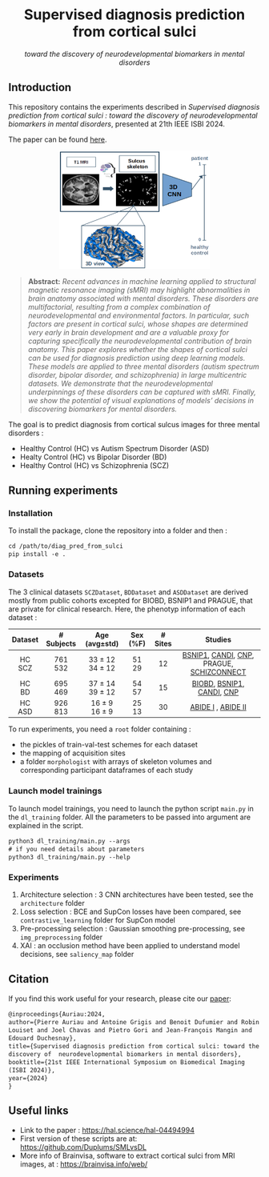 <div align="center">

# Supervised diagnosis prediction from cortical sulci
*toward the discovery of neurodevelopmental biomarkers in mental disorders*

</div>

## Introduction

This repository contains the experiments described in _Supervised diagnosis prediction from cortical sulci : toward the discovery of neurodevelopmental biomarkers in mental disorders_, presented at 21th IEEE ISBI 2024.

The paper can be found [here](/https://hal.science/hal-04494994/document).

<div align="center">
<img src="abstract.png" width="300">    
</div>

> **Abstract:** *Recent advances in machine learning applied to structural magnetic resonance imaging (sMRI) may highlight abnormalities in brain anatomy associated with mental disorders. These disorders are multifactorial, resulting from a complex combination of neurodevelopmental and environmental factors. In particular, such factors are present in cortical sulci, whose shapes are determined very early in brain development and are a valuable proxy for capturing specifically the neurodevelopmental contribution of brain anatomy. This paper explores whether the shapes of cortical sulci can be used for diagnosis prediction using deep learning models. These models are applied to three mental disorders (autism spectrum disorder, bipolar disorder, and schizophrenia) in large multicentric datasets. We demonstrate that the neurodevelopmental underpinnings of these disorders can be captured with sMRI. Finally, we show the potential of visual explanations of models’ decisions in discovering biomarkers for mental disorders.*

The goal is to predict diagnosis from cortical sulcus images for three mental disorders :
* Healthy Control (HC) vs Autism Spectrum Disorder (ASD)
* Healty Control (HC) vs Bipolar Disorder (BD)
* Healthy Control (HC) vs Schizophrenia (SCZ)

## Running experiments

### Installation
To install the package, clone the repository into a folder and then :
``` Shell
cd /path/to/diag_pred_from_sulci
pip install -e .
```

### Datasets

The 3 clinical datasets `SCZDataset`, `BDDataset` and `ASDDataset` are derived mostly from public cohorts excepted for 
BIOBD, BSNIP1 and PRAGUE, that are private for clinical research. Here, the phenotyp information of each dataset :

**Dataset** | **# Subjects** | **Age** (avg±std) | **Sex (\%F)** | **# Sites** | **Studies**
| :---:| :---: | :---: | :---: | :---: | :---: |
HC<br>SCZ | 761<br>532 | 33 ± 12<br>34 ± 12 | 51<br>29 | 12 | [BSNIP1](http://b-snip.org), [CANDI](https://www.nitrc.org/projects/candi_share), [CNP](https://www.ncbi.nlm.nih.gov/pmc/articles/PMC5664981/),   PRAGUE, [SCHIZCONNECT](http://schizconnect.org)
HC<br>BD | 695<br>469 | 37 ± 14<br>39 ± 12 | 54<br>57 | 15 | [BIOBD](https://pubmed.ncbi.nlm.nih.gov/29981196/), [BSNIP1](http://b-snip.org), [CANDI](https://www.nitrc.org/projects/candi_share), [CNP](https://www.ncbi.nlm.nih.gov/pmc/articles/PMC5664981/)
HC<br>ASD | 926<br>813 | 16 ± 9<br>16 ± 9 | 25<br>13 | 30 | [ABIDE I](http://fcon_1000.projects.nitrc.org/indi/abide/abide_I.html) , [ABIDE II](http://fcon_1000.projects.nitrc.org/indi/abide/abide_II.html)

To run experiments, you need a `root` folder containing :
- the pickles of train-val-test schemes for each dataset
- the mapping of acquisition sites
- a folder `morphologist` with arrays of skeleton volumes and corresponding participant dataframes of each study

### Launch model trainings

To launch model trainings, you need to launch the python script `main.py` in the `dl_training` folder.
All the parameters to be passed into argument are explained in the script.
``` Shell
python3 dl_training/main.py --args
# if you need details about parameters
python3 dl_training/main.py --help
```

### Experiments

1. Architecture selection : 3 CNN architectures have been tested, see the `architecture` folder
2. Loss selection : BCE and SupCon losses have been compared, see `contrastive_learning` folder for SupCon model
3. Pre-processing selection : Gaussian smoothing pre-processing, see `img_preprocessing` folder
4. XAI : an occlusion method have been applied to understand model decisions, see `saliency_map` folder

## Citation
If you find this work useful for your research, please cite our [paper](https://hal.science/hal-04494994):
```
@inproceedings{Auriau:2024,
author={Pierre Auriau and Antoine Grigis and Benoit Dufumier and Robin Louiset and Joel Chavas and Pietro Gori and Jean-François Mangin and Edouard Duchesnay},
title={Supervised diagnosis prediction from cortical sulci: toward the discovery of  neurodevelopmental biomarkers in mental disorders},
booktitle={21st IEEE International Symposium on Biomedical Imaging (ISBI 2024)},
year={2024}
}
```
## Useful links
* Link to the paper : <https://hal.science/hal-04494994>
* First version of these scripts are at: <https://github.com/Duplums/SMLvsDL>
* More info of Brainvisa, software to extract cortical sulci from MRI images, at : <https://brainvisa.info/web/>
